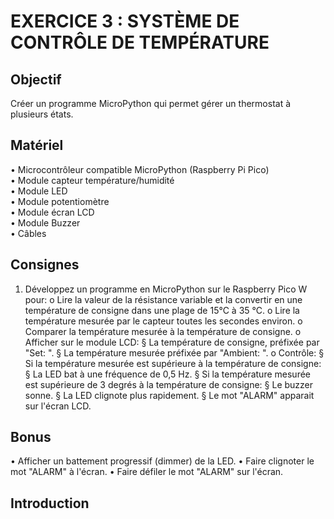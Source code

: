 # EXERCICE 3 : SYSTÈME DE CONTRÔLE DE TEMPÉRATURE 
## Objectif
Créer un programme MicroPython qui permet gérer un thermostat à plusieurs états.
## Matériel
• Microcontrôleur compatible MicroPython (Raspberry Pi Pico)\
• Module capteur température/humidité\
• Module LED\
• Module potentiomètre\
• Module écran LCD\
• Module Buzzer\
• Câbles
## Consignes
1. Développez un programme en MicroPython sur le Raspberry Pico W pour: 
o Lire la valeur de la résistance variable et la convertir en une température de consigne
dans une plage de 15°C à 35 °C.
o Lire la température mesurée par le capteur toutes les secondes environ.
o Comparer la température mesurée à la température de consigne.
o Afficher sur le module LCD: 
§ La température de consigne, préfixée par "Set: ".
§ La température mesurée préfixée par "Ambient: ".
o Contrôle:
§ Si la température mesurée est supérieure à la température de consigne: 
§ La LED bat à une fréquence de 0,5 Hz.
§ Si la température mesurée est supérieure de 3 degrés à la température de 
consigne: 
§ Le buzzer sonne.
§ La LED clignote plus rapidement.
§ Le mot "ALARM" apparait sur l'écran LCD.
## Bonus
• Afficher un battement progressif (dimmer) de la LED.
• Faire clignoter le mot "ALARM" à l'écran.
• Faire défiler le mot "ALARM" sur l'écran.
## Introduction
